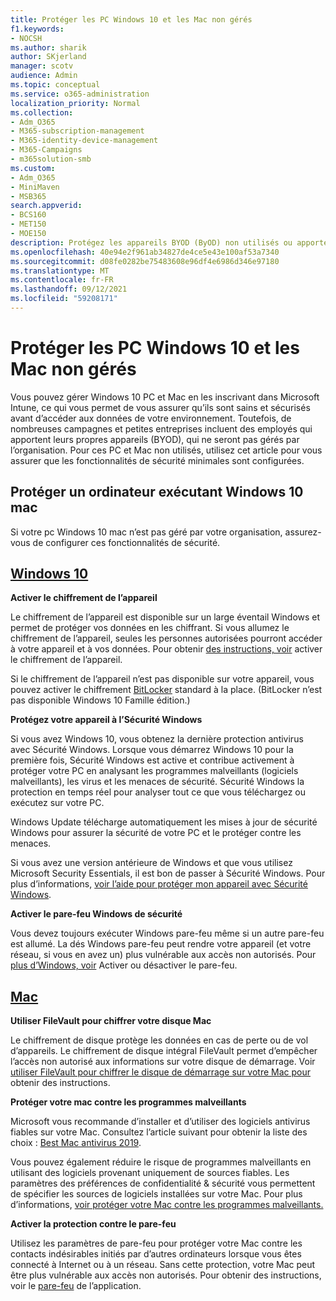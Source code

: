```yaml
---
title: Protéger les PC Windows 10 et les Mac non gérés
f1.keywords:
- NOCSH
ms.author: sharik
author: SKjerland
manager: scotv
audience: Admin
ms.topic: conceptual
ms.service: o365-administration
localization_priority: Normal
ms.collection:
- Adm_O365
- M365-subscription-management
- M365-identity-device-management
- M365-Campaigns
- m365solution-smb
ms.custom:
- Adm_O365
- MiniMaven
- MSB365
search.appverid:
- BCS160
- MET150
- MOE150
description: Protégez les appareils BYOD (ByOD) non utilisés ou apportez-les avec Microsoft 365.
ms.openlocfilehash: 40e94e2f961ab34827de4ce5e43e100af53a7340
ms.sourcegitcommit: d08fe0282be75483608e96df4e6986d346e97180
ms.translationtype: MT
ms.contentlocale: fr-FR
ms.lasthandoff: 09/12/2021
ms.locfileid: "59208171"
---
```

# <a name="protect-unmanaged-windows-10-pcs-and-macs"></a>Protéger les PC Windows 10 et les Mac non gérés

Vous pouvez gérer Windows 10 PC et Mac en les inscrivant dans Microsoft Intune, ce qui vous permet de vous assurer qu’ils sont sains et sécurisés avant d’accéder aux données de votre environnement. Toutefois, de nombreuses campagnes et petites entreprises incluent des employés qui apportent leurs propres appareils (BYOD), qui ne seront pas gérés par l’organisation. Pour ces PC et Mac non utilisés, utilisez cet article pour vous assurer que les fonctionnalités de sécurité minimales sont configurées.

<!--A Windows 10 PC is considered managed after you have completed the following two steps:

1. You (or the admin) set up device and data protection policies in the [setup  wizard](../business/set-up.md).

2. You have [connected your computer to Azure Active Directory](../business/set-up-windows-devices.md) and use your Microsoft 365 username and password to sign in.
3. --> 

## <a name="protect-a-computer-running-windows-10-or-a-mac"></a>Protéger un ordinateur exécutant Windows 10 mac

<!--If you have a PC that is running Windows 10 that is not connected to Microsoft 365, or a Mac, the Microsoft 365 protections do not apply to it, but here are some things you can do to keep your data secure on these devices as well:
-->
Si votre pc Windows 10 mac n’est pas géré par votre organisation, assurez-vous de configurer ces fonctionnalités de sécurité.

## <a name="windows-10"></a>[Windows 10](#tab/Windows10)

**Activer le chiffrement de l’appareil**<p>

Le chiffrement de l’appareil est disponible sur un large éventail Windows et permet de protéger vos données en les chiffrant. Si vous allumez le chiffrement de l’appareil, seules les personnes autorisées pourront accéder à votre appareil et à vos données. Pour obtenir [des instructions, voir](https://support.microsoft.com/help/4028713/windows-10-turn-on-device-encryption) activer le chiffrement de l’appareil.

 Si le chiffrement de l’appareil n’est pas disponible sur votre appareil, vous pouvez activer le chiffrement [BitLocker](https://support.microsoft.com/help/4028713/windows-10-turn-on-device-encryption) standard à la place. (BitLocker n’est pas disponible Windows 10 Famille édition.) 

**Protégez votre appareil à l’Sécurité Windows**<p>
Si vous avez Windows 10, vous obtenez la dernière protection antivirus avec Sécurité Windows. Lorsque vous démarrez Windows 10 pour la première fois, Sécurité Windows est active et contribue activement à protéger votre PC en analysant les programmes malveillants (logiciels malveillants), les virus et les menaces de sécurité. Sécurité Windows la protection en temps réel pour analyser tout ce que vous téléchargez ou exécutez sur votre PC.

Windows Update télécharge automatiquement les mises à jour de sécurité Windows pour assurer la sécurité de votre PC et le protéger contre les menaces.

Si vous avez une version antérieure de Windows et que vous utilisez Microsoft Security Essentials, il est bon de passer à Sécurité Windows. Pour plus d’informations, [voir l’aide pour protéger mon appareil avec Sécurité Windows](https://support.microsoft.com/help/17464/windows-10-help-protect-my-device-with-windows-security).

**Activer le pare-feu Windows de sécurité**<p>
Vous devez toujours exécuter Windows pare-feu même si un autre pare-feu est allumé. La dés Windows pare-feu peut rendre votre appareil (et votre réseau, si vous en avez un) plus vulnérable aux accès non autorisés. Pour [plus d’Windows, voir](https://support.microsoft.com/help/4028544/windows-10-turn-windows-defender-firewall-on-or-off) Activer ou désactiver le pare-feu.

## <a name="mac"></a>[Mac](#tab/Mac)

**Utiliser FileVault pour chiffrer votre disque Mac**<p>
Le chiffrement de disque protège les données en cas de perte ou de vol d’appareils. Le chiffrement de disque intégral FileVault permet d’empêcher l’accès non autorisé aux informations sur votre disque de démarrage. Voir [utiliser FileVault pour chiffrer le disque de démarrage sur votre Mac pour](https://support.apple.com/HT204837) obtenir des instructions.

**Protéger votre mac contre les programmes malveillants**<p>
Microsoft vous recommande d’installer et d’utiliser des logiciels antivirus fiables sur votre Mac. Consultez l’article suivant pour obtenir la liste des choix : [Best Mac antivirus 2019](https://www.macworld.co.uk/feature/mac-software/mac-antivirus-3672182/).

Vous pouvez également réduire le risque de programmes malveillants en utilisant des logiciels provenant uniquement de sources fiables. Les paramètres des préférences de confidentialité & sécurité vous permettent de spécifier les sources de logiciels installées sur votre Mac. Pour plus d’informations, [voir protéger votre Mac contre les programmes malveillants.](https://support.apple.com/kb/PH25087)

**Activer la protection contre le pare-feu**<p>
Utilisez les paramètres de pare-feu pour protéger votre Mac contre les contacts indésirables initiés par d’autres ordinateurs lorsque vous êtes connecté à Internet ou à un réseau. Sans cette protection, votre Mac peut être plus vulnérable aux accès non autorisés. Pour obtenir des instructions, voir le [pare-feu](https://support.apple.com/HT201642) de l’application.
